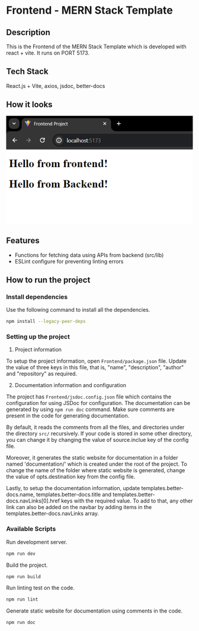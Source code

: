 # Frontend - MERN Stack Template

## Description

This is the Frontend of the MERN Stack Template which is developed with react + vite. It runs on PORT 5173.

## Tech Stack

React.js + Vite, axios, jsdoc, better-docs

## How it looks

![Interface](interface.png)

## Features

- Functions for fetching data using APIs from backend (src/lib)
- ESLint configure for preventing linting errors

## How to run the project

### Install dependencies

Use the following command to install all the dependencies.

```bash
npm install --legacy-peer-deps
```

### Setting up the project

1. Project information

To setup the project information, open `Frontend/package.json` file. Update the value of three keys in this file, that is, "name", "description", "author" and "repository" as required.

2. Documentation information and configuration

The project has `Frontend/jsdoc.config.json` file which contains the configuration for using JSDoc for configuration. The documentation can be generated by using `npm run doc` command. Make sure comments are present in the code for generating documentation.

By default, it reads the comments from all the files, and directories under the directory `src/` recursively. If your code is stored in some other directory, you can change it by changing the value of source.inclue key of the config file.

Moreover, it generates the static website for documentation in a folder named 'documentation/' which is created under the root of the project. To change the name of the folder where static website is generated, change the value of opts.destination key from the config file.

Lastly, to setup the documentation information, update templates.better-docs.name, templates.better-docs.title and templates.better-docs.navLinks[0].href keys with the required value. To add to that, any other link can also be added on the navbar by adding items in the templates.better-docs.navLinks array.

### Available Scripts

Run development server.

```bash
npm run dev
```

Build the project.

```bash
npm run build
```

Run linting test on the code.

```bash
npm run lint
```

Generate static website for documentation using comments in the code.

```bash
npm run doc
```
